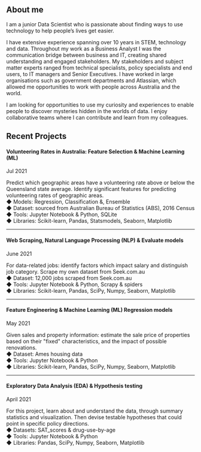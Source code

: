 ## About me

I am a junior Data Scientist who is passionate about finding ways to use technology to help people’s lives get easier.

I have extensive experience spanning over 10 years in STEM, technology and data. Throughout my work as a Business Analyst I was the communication bridge between business and IT, creating shared understanding and engaged stakeholders. My stakeholders and subject matter experts ranged from technical specialists, policy specialists and end users, to IT managers and Senior Executives. I have worked in large organisations such as government departments and Atlassian, which allowed me opportunities to work with people across Australia and the world.

I am looking for opportunities to use my curiosity and experiences to enable people to discover mysteries hidden in the worlds of data. I enjoy collaborative teams where I can contribute and learn from my colleagues.


## Recent Projects

#### Volunteering Rates in Australia: Feature Selection & Machine Learning (ML)
Jul 2021

Predict which geographic areas have a volunteering rate above or below the Queensland state average.  Identify significant features for predicting volunteering rates of geographic areas.  
◆ Models: Regression, Classification &, Ensemble  
◆ Dataset: sourced from Australian Bureau of Statistics (ABS), 2016 Census  
◆ Tools: Jupyter Notebook & Python, SQLite  
◆ Libraries: Scikit-learn, Pandas, Statsmodels, Seaborn, Matplotlib  

---
#### Web Scraping, Natural Language Processing (NLP) & Evaluate models 
June 2021 

For data-related jobs: identify factors which impact salary and distinguish job category.  Scrape my own dataset from Seek.com.au  
◆ Dataset: 12,000 jobs scraped from Seek.com.au  
◆ Tools: Jupyter Notebook & Python, Scrapy & spiders  
◆ Libraries: Scikit-learn, Pandas, SciPy, Numpy, Seaborn, Matplotlib  


---
#### Feature Engineering & Machine Learning (ML) Regression models 
May 2021

Given sales and property information: estimate the sale price of properties based on their "fixed" characteristics, and the impact of possible renovations.  
◆ Dataset: Ames housing data  
◆ Tools: Jupyter Notebook & Python  
◆ Libraries: Scikit-learn, Pandas, SciPy, Numpy, Seaborn, Matplotlib 

---
#### Exploratory Data Analysis (EDA) & Hypothesis testing
April 2021

For this project, learn about and understand the data, through summary statistics and visualization. Then devise testable hypotheses that could point in specific policy directions.  
◆ Datasets: SAT_scores & drug-use-by-age  
◆ Tools: Jupyter Notebook & Python  
◆ Libraries: Pandas, SciPy, Numpy, Seaborn, Matplotlib  



